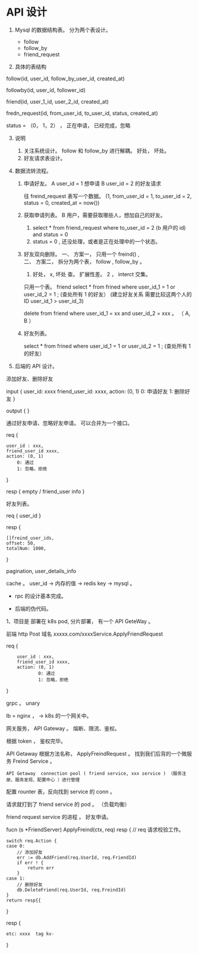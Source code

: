 # API 设计

1. Mysql 的数据结构表。 分为两个表设计。 

	- follow 
	- follow_by 
	- friend_request

2. 具体的表结构


follow(id, user_id, follow_by_user_id, created_at)

followby(id, user_id, follower_id) 


friend(id, user_1_id, user_2_id, created_at)


fredn_request(id, from_user_id, to_user_id, status, created_at) 

status = （0， 1，2） ， 正在申请， 已经完成，忽略

3. 说明

	1. 关注系统设计。 follow 和 follow_by 进行解耦。 好处， 坏处。 
	2. 好友请求表设计。 



4. 数据流转流程。 


	1. 申请好友。  A user_id = 1  想申请  B  user_id = 2 的好友请求

		往 freind_request 表写一个数据。 (1, from_user_id = 1, to_user_id = 2, status = 0, created_at = now()) 

	2. 获取申请列表。 B 用户，需要获取哪些人，想加自己的好友。 
		1. select * from friend_request where to_user_id = 2 (b 用户的 id) and status = 0  
		2. status = 0 , 还没处理，或者是正在处理中的一个状态。 

	3. 好友双向删除。 
		一、 方案一， 只用一个 freind() ,  
		二、 方案二， 拆分为两个表， follow , follow_by 。

		1. 好处， x, 坏处 查。 扩展性差。 2 ， interct 交集。 


		只用一个表。 friend
			select * from frined where user_id_1 = 1 or user_id_2 = 1 ; (查处所有 1 的好友） 
			(建立好友关系 需要比较这两个人的 ID user_id_1 > user_id_3) 

		delete from friend where user_id_1 = xx and user_id_2 = xxx 。 （ A, B ） 

	4. 好友列表。 

		 select * from frined where user_id_1 = 1 or user_id_2 = 1 ; (查处所有 1 的好友）



5. 后端的 API  设计。 



添加好友、删除好友

input {
	user_id: xxxx 
	friend_user_id: xxxx, 
	action: (0, 1)
		0: 申请好友
		1: 删除好友
}

output { }


通过好友申请、忽略好友申请。 可以合并为一个接口。 

req {

	user_id : xxx, 
	friend_user_id xxxx, 
	action: (0, 1) 
		0: 通过
		1: 忽略，拒绝
}

resp { empty / friend_user info }



好友列表。 

req { 
	user_id 
}


resp {

	[]freind_user_ids,  
	offset: 50, 
	totalNum: 1000, 
}

pagination, user_details_info 

cache 。 user_id -> 内存的值 -> redis key -> mysql 。 

- rpc 的设计基本完成。 



- 后端的伪代码。 




1、项目是 部署在 k8s pod, 分片部署， 有一个 API  GeteWay 。 


前端 http Post  域名 xxxxx.com/xxxxService.ApplyFriendRequest 

req {

        user_id : xxx,
        friend_user_id xxxx,
        action: (0, 1)
                0: 通过
                1: 忽略，拒绝
}

grpc 。 unary  


lb = nginx ， -> k8s 的一个网关中。  

网关服务， API Gateway 。 熔断、限流、鉴权。 

根据 token ， 鉴权完毕。 


API Getaway 根据方法名称， ApplyFreindRequest  。 找到我们后背的一个微服务 Freind Service 。 

	API Getaway  connection pool ( friend service, xxx service ) （服务注册、服务发现、配置中心 ）进行管理

配置 rounter 表，反向找到 service 的 conn 。 



请求就打到了 friend service 的 pod 。 （负载均衡） 

friend request service 的进程 。 
好友申请。 


fucn (s *FriendServer) ApplyFreind(ctx, req) resp { 
	// req 请求校验工作。 

	switch req.Action {
	case 0: 
		// 添加好友
		err := db.AddFriend(req.UserId, req.FriendId) 
		if err ! {
			return err 
		}
	case 1: 
		// 删除好友
		db.DeleteFriend(req.UserId, req.FreindId)
	}
	return resp{{ 
}

resp {
	
	etc: xxxx  tag kv-
}

